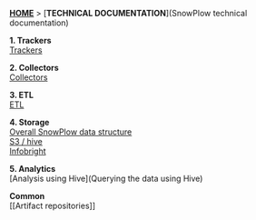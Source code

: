 [**HOME**](Home) > [**TECHNICAL DOCUMENTATION**](SnowPlow technical documentation)

**1. Trackers**  
[Trackers](trackers)  

**2. Collectors**  
[Collectors](collectors)  

**3. ETL**  
[ETL](etl)  

**4. Storage**  
[Overall SnowPlow data structure](canonical-data-structure)  
[S3 / hive](s3-apache-hive-storage)  
[Infobright](infobright-storage)  

**5. Analytics**  
[Analysis using Hive](Querying the data using Hive)  

**Common**  
[[Artifact repositories]]  